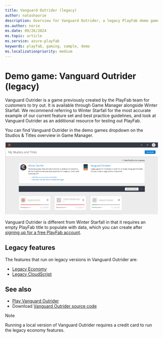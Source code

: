 ```yaml
---
title: Vanguard Outrider (legacy)
author: natashaorie
description: Overview for Vanguard Outrider, a legacy PlayFab demo game.
ms.author: norie
ms.date: 09/26/2024
ms.topic: article
ms.service: azure-playfab
keywords: playfab, gaming, sample, demo
ms.localizationpriority: medium
---
```


# Demo game: Vanguard Outrider (legacy)

Vanguard Outrider is a game previously created by the PlayFab team for customers to try out. It is available through Game Manager alongside Winter Starfall. We recommend referring to Winter Starfall for the most accurate example of our current feature set and best practice guidelines, and look at Vanguard Outrider as an additional resource for testing out PlayFab.

You can find Vanguard Outrider in the demo games dropdown on the Studios & Titles overview in Game Manager.

![game manager homepage showing demo games](media/demo-games-overview.png)

Vanguard Outrider is different from Winter Starfall in that it requires an empty PlayFab title to populate with data, which you can create after [signing up for a free PlayFab account](https://developer.playfab.com/sign-up).

## Legacy features

The features that run on legacy versions in Vanguard Outrider are:

- [Legacy Economy](../features/economy/quickstart.md)
- [Legacy CloudScript](../features/automation/cloudscript/index.md)

## See also

- [Play Vanguard Outrider](http://vanguardoutrider.com/)
- Download [Vanguard Outrider source code](https://github.com/PlayFab/vanguard-outrider)

> [!NOTE]
> Running a local version of Vanguard Outrider requires a credit card to run the legacy economy features.
